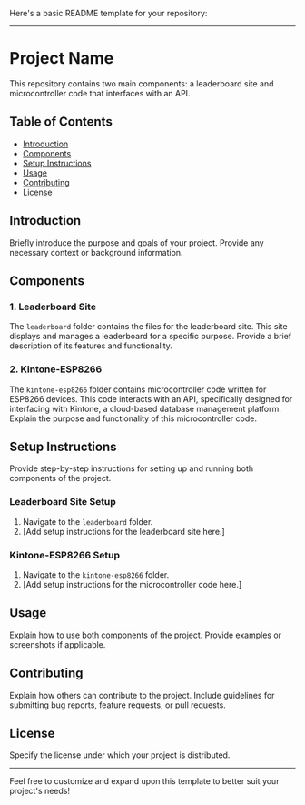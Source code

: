 Here's a basic README template for your repository:

---

# Project Name

This repository contains two main components: a leaderboard site and microcontroller code that interfaces with an API.

## Table of Contents

- [Introduction](#introduction)
- [Components](#components)
- [Setup Instructions](#setup-instructions)
- [Usage](#usage)
- [Contributing](#contributing)
- [License](#license)

## Introduction

Briefly introduce the purpose and goals of your project. Provide any necessary context or background information.

## Components

### 1. Leaderboard Site

The `leaderboard` folder contains the files for the leaderboard site. This site displays and manages a leaderboard for a specific purpose. Provide a brief description of its features and functionality.

### 2. Kintone-ESP8266

The `kintone-esp8266` folder contains microcontroller code written for ESP8266 devices. This code interacts with an API, specifically designed for interfacing with Kintone, a cloud-based database management platform. Explain the purpose and functionality of this microcontroller code.

## Setup Instructions

Provide step-by-step instructions for setting up and running both components of the project.

### Leaderboard Site Setup

1. Navigate to the `leaderboard` folder.
2. [Add setup instructions for the leaderboard site here.]

### Kintone-ESP8266 Setup

1. Navigate to the `kintone-esp8266` folder.
2. [Add setup instructions for the microcontroller code here.]

## Usage

Explain how to use both components of the project. Provide examples or screenshots if applicable.

## Contributing

Explain how others can contribute to the project. Include guidelines for submitting bug reports, feature requests, or pull requests.

## License

Specify the license under which your project is distributed.

---

Feel free to customize and expand upon this template to better suit your project's needs!
